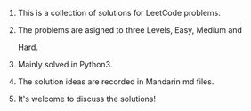 1.  This is a collection of solutions for LeetCode problems.

2.  The problems are asigned to three Levels, Easy, Medium and  

    Hard.

3. Mainly solved in Python3.

4. The solution ideas are recorded in Mandarin md files.

5. It's welcome to discuss the solutions!
